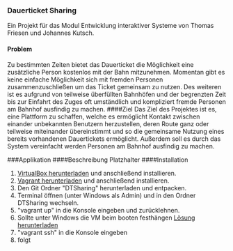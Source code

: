 ### Dauerticket Sharing
Ein Projekt für das Modul Entwicklung interaktiver Systeme von Thomas Friesen und Johannes Kutsch.
#### Problem
Zu bestimmten Zeiten bietet das Dauerticket die Möglichkeit eine zusätzliche Person
kostenlos mit der Bahn mitzunehmen. Momentan gibt es keine einfache Möglichkeit
sich mit fremden Personen zusammenzuschließen um das Ticket gemeinsam zu
nutzen. Des weiteren ist es aufgrund von teilweise überfüllten Bahnhöfen und der
begrenzten Zeit bis zur Einfahrt des Zuges oft umständlich und kompliziert fremde
Personen am Bahnhof ausfindig zu machen.
####Ziel
Das Ziel des Projektes ist es, eine Plattform zu schaffen, welche es ermöglicht Kontakt
zwischen einander unbekannten Benutzern herzustellen, deren Route ganz oder
teilweise miteinander übereinstimmt und so die gemeinsame Nutzung eines bereits
vorhandenen Dauertickets ermöglicht. Außerdem soll es durch das System
vereinfacht werden Personen am Bahnhof ausfindig zu machen.

###Applikation
####Beschreibung
Platzhalter
####Installation
1. [VirtualBox herunterladen](http://www.oracle.com/technetwork/server-storage/virtualbox/downloads/index.html) und anschließend installieren.
2. [Vagrant herunterladen](https://www.vagrantup.com/downloads.html) und anschließend installieren.
3. Den Git Ordner "DTSharing" herunterladen und entpacken.
4. Terminal öffnen (unter Windows als Admin) und in den Ordner DTSharing wechseln.
5. "vagrant up" in die Konsole eingeben und zurücklehnen.
 1. Sollte unter Windows die VM beim booten festhängen [Lösung herunterladen](https://github.com/mitchellh/vagrant/issues/6744#issuecomment-169545252) 
6. "vagrant ssh" in die Konsole eingeben
7. folgt

